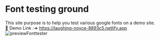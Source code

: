 # Font testing ground
This site purpose is to help you test various google fonts on a demo site. \
:rocket: Demo Link :=> https://laughing-noyce-8893c5.netlify.app
![previewFonttester](https://user-images.githubusercontent.com/67021050/112049887-7f0af080-8b50-11eb-8aee-1e7f4a8c6bd7.png)
